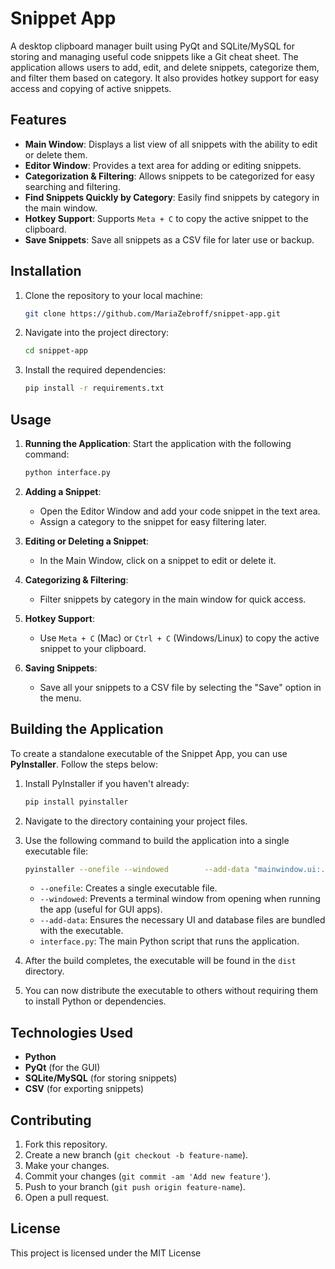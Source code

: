 
# Snippet App

A desktop clipboard manager built using PyQt and SQLite/MySQL for storing and managing useful code snippets like a Git cheat sheet. The application allows users to add, edit, and delete snippets, categorize them, and filter them based on category. It also provides hotkey support for easy access and copying of active snippets.

## Features

- **Main Window**: Displays a list view of all snippets with the ability to edit or delete them.
- **Editor Window**: Provides a text area for adding or editing snippets.
- **Categorization & Filtering**: Allows snippets to be categorized for easy searching and filtering.
- **Find Snippets Quickly by Category**: Easily find snippets by category in the main window.
- **Hotkey Support**: Supports `Meta + C` to copy the active snippet to the clipboard.
- **Save Snippets**: Save all snippets as a CSV file for later use or backup.

## Installation

1. Clone the repository to your local machine:
   ```bash
   git clone https://github.com/MariaZebroff/snippet-app.git
   ```

2. Navigate into the project directory:
   ```bash
   cd snippet-app
   ```

3. Install the required dependencies:
   ```bash
   pip install -r requirements.txt
   ```

## Usage

1. **Running the Application**:
   Start the application with the following command:
   ```bash
   python interface.py
   ```

2. **Adding a Snippet**:
   - Open the Editor Window and add your code snippet in the text area.
   - Assign a category to the snippet for easy filtering later.

3. **Editing or Deleting a Snippet**:
   - In the Main Window, click on a snippet to edit or delete it.

4. **Categorizing & Filtering**:
   - Filter snippets by category in the main window for quick access.

5. **Hotkey Support**:
   - Use `Meta + C` (Mac) or `Ctrl + C` (Windows/Linux) to copy the active snippet to your clipboard.

6. **Saving Snippets**:
   - Save all your snippets to a CSV file by selecting the "Save" option in the menu.

## Building the Application

To create a standalone executable of the Snippet App, you can use **PyInstaller**. Follow the steps below:

1. Install PyInstaller if you haven't already:
   ```bash
   pip install pyinstaller
   ```

2. Navigate to the directory containing your project files.

3. Use the following command to build the application into a single executable file:
   ```bash
   pyinstaller --onefile --windowed        --add-data "mainwindow.ui:."        --add-data "addsnippetdialog.ui:."        --add-data "snippet_db.db:."        interface.py
   ```

   - `--onefile`: Creates a single executable file.
   - `--windowed`: Prevents a terminal window from opening when running the app (useful for GUI apps).
   - `--add-data`: Ensures the necessary UI and database files are bundled with the executable.
   - `interface.py`: The main Python script that runs the application.

4. After the build completes, the executable will be found in the `dist` directory.

5. You can now distribute the executable to others without requiring them to install Python or dependencies.

## Technologies Used

- **Python**
- **PyQt** (for the GUI)
- **SQLite/MySQL** (for storing snippets)
- **CSV** (for exporting snippets)

## Contributing

1. Fork this repository.
2. Create a new branch (`git checkout -b feature-name`).
3. Make your changes.
4. Commit your changes (`git commit -am 'Add new feature'`).
5. Push to your branch (`git push origin feature-name`).
6. Open a pull request.

## License

This project is licensed under the MIT License 
